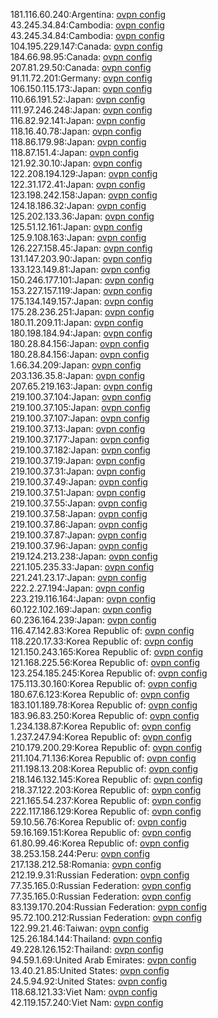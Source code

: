 181.116.60.240:Argentina: [ovpn config](vpn/181_116_60_240.ovpn)  
43.245.34.84:Cambodia: [ovpn config](vpn/43_245_34_84.ovpn)  
43.245.34.84:Cambodia: [ovpn config](vpn/43_245_34_84.ovpn)  
104.195.229.147:Canada: [ovpn config](vpn/104_195_229_147.ovpn)  
184.66.98.95:Canada: [ovpn config](vpn/184_66_98_95.ovpn)  
207.81.29.50:Canada: [ovpn config](vpn/207_81_29_50.ovpn)  
91.11.72.201:Germany: [ovpn config](vpn/91_11_72_201.ovpn)  
106.150.115.173:Japan: [ovpn config](vpn/106_150_115_173.ovpn)  
110.66.191.52:Japan: [ovpn config](vpn/110_66_191_52.ovpn)  
111.97.246.248:Japan: [ovpn config](vpn/111_97_246_248.ovpn)  
116.82.92.141:Japan: [ovpn config](vpn/116_82_92_141.ovpn)  
118.16.40.78:Japan: [ovpn config](vpn/118_16_40_78.ovpn)  
118.86.179.98:Japan: [ovpn config](vpn/118_86_179_98.ovpn)  
118.87.151.4:Japan: [ovpn config](vpn/118_87_151_4.ovpn)  
121.92.30.10:Japan: [ovpn config](vpn/121_92_30_10.ovpn)  
122.208.194.129:Japan: [ovpn config](vpn/122_208_194_129.ovpn)  
122.31.172.41:Japan: [ovpn config](vpn/122_31_172_41.ovpn)  
123.198.242.158:Japan: [ovpn config](vpn/123_198_242_158.ovpn)  
124.18.186.32:Japan: [ovpn config](vpn/124_18_186_32.ovpn)  
125.202.133.36:Japan: [ovpn config](vpn/125_202_133_36.ovpn)  
125.51.12.161:Japan: [ovpn config](vpn/125_51_12_161.ovpn)  
125.9.108.163:Japan: [ovpn config](vpn/125_9_108_163.ovpn)  
126.227.158.45:Japan: [ovpn config](vpn/126_227_158_45.ovpn)  
131.147.203.90:Japan: [ovpn config](vpn/131_147_203_90.ovpn)  
133.123.149.81:Japan: [ovpn config](vpn/133_123_149_81.ovpn)  
150.246.177.101:Japan: [ovpn config](vpn/150_246_177_101.ovpn)  
153.227.157.119:Japan: [ovpn config](vpn/153_227_157_119.ovpn)  
175.134.149.157:Japan: [ovpn config](vpn/175_134_149_157.ovpn)  
175.28.236.251:Japan: [ovpn config](vpn/175_28_236_251.ovpn)  
180.11.209.11:Japan: [ovpn config](vpn/180_11_209_11.ovpn)  
180.198.184.94:Japan: [ovpn config](vpn/180_198_184_94.ovpn)  
180.28.84.156:Japan: [ovpn config](vpn/180_28_84_156.ovpn)  
180.28.84.156:Japan: [ovpn config](vpn/180_28_84_156.ovpn)  
1.66.34.209:Japan: [ovpn config](vpn/1_66_34_209.ovpn)  
203.136.35.8:Japan: [ovpn config](vpn/203_136_35_8.ovpn)  
207.65.219.163:Japan: [ovpn config](vpn/207_65_219_163.ovpn)  
219.100.37.104:Japan: [ovpn config](vpn/219_100_37_104.ovpn)  
219.100.37.105:Japan: [ovpn config](vpn/219_100_37_105.ovpn)  
219.100.37.107:Japan: [ovpn config](vpn/219_100_37_107.ovpn)  
219.100.37.13:Japan: [ovpn config](vpn/219_100_37_13.ovpn)  
219.100.37.177:Japan: [ovpn config](vpn/219_100_37_177.ovpn)  
219.100.37.182:Japan: [ovpn config](vpn/219_100_37_182.ovpn)  
219.100.37.19:Japan: [ovpn config](vpn/219_100_37_19.ovpn)  
219.100.37.31:Japan: [ovpn config](vpn/219_100_37_31.ovpn)  
219.100.37.49:Japan: [ovpn config](vpn/219_100_37_49.ovpn)  
219.100.37.51:Japan: [ovpn config](vpn/219_100_37_51.ovpn)  
219.100.37.55:Japan: [ovpn config](vpn/219_100_37_55.ovpn)  
219.100.37.58:Japan: [ovpn config](vpn/219_100_37_58.ovpn)  
219.100.37.86:Japan: [ovpn config](vpn/219_100_37_86.ovpn)  
219.100.37.87:Japan: [ovpn config](vpn/219_100_37_87.ovpn)  
219.100.37.96:Japan: [ovpn config](vpn/219_100_37_96.ovpn)  
219.124.213.238:Japan: [ovpn config](vpn/219_124_213_238.ovpn)  
221.105.235.33:Japan: [ovpn config](vpn/221_105_235_33.ovpn)  
221.241.23.17:Japan: [ovpn config](vpn/221_241_23_17.ovpn)  
222.2.27.194:Japan: [ovpn config](vpn/222_2_27_194.ovpn)  
223.219.116.164:Japan: [ovpn config](vpn/223_219_116_164.ovpn)  
60.122.102.169:Japan: [ovpn config](vpn/60_122_102_169.ovpn)  
60.236.164.239:Japan: [ovpn config](vpn/60_236_164_239.ovpn)  
116.47.142.83:Korea Republic of: [ovpn config](vpn/116_47_142_83.ovpn)  
118.220.17.33:Korea Republic of: [ovpn config](vpn/118_220_17_33.ovpn)  
121.150.243.165:Korea Republic of: [ovpn config](vpn/121_150_243_165.ovpn)  
121.168.225.56:Korea Republic of: [ovpn config](vpn/121_168_225_56.ovpn)  
123.254.185.245:Korea Republic of: [ovpn config](vpn/123_254_185_245.ovpn)  
175.113.30.160:Korea Republic of: [ovpn config](vpn/175_113_30_160.ovpn)  
180.67.6.123:Korea Republic of: [ovpn config](vpn/180_67_6_123.ovpn)  
183.101.189.78:Korea Republic of: [ovpn config](vpn/183_101_189_78.ovpn)  
183.96.83.250:Korea Republic of: [ovpn config](vpn/183_96_83_250.ovpn)  
1.234.138.87:Korea Republic of: [ovpn config](vpn/1_234_138_87.ovpn)  
1.237.247.94:Korea Republic of: [ovpn config](vpn/1_237_247_94.ovpn)  
210.179.200.29:Korea Republic of: [ovpn config](vpn/210_179_200_29.ovpn)  
211.104.71.136:Korea Republic of: [ovpn config](vpn/211_104_71_136.ovpn)  
211.198.13.208:Korea Republic of: [ovpn config](vpn/211_198_13_208.ovpn)  
218.146.132.145:Korea Republic of: [ovpn config](vpn/218_146_132_145.ovpn)  
218.37.122.203:Korea Republic of: [ovpn config](vpn/218_37_122_203.ovpn)  
221.165.54.237:Korea Republic of: [ovpn config](vpn/221_165_54_237.ovpn)  
222.117.186.129:Korea Republic of: [ovpn config](vpn/222_117_186_129.ovpn)  
59.10.56.76:Korea Republic of: [ovpn config](vpn/59_10_56_76.ovpn)  
59.16.169.151:Korea Republic of: [ovpn config](vpn/59_16_169_151.ovpn)  
61.80.99.46:Korea Republic of: [ovpn config](vpn/61_80_99_46.ovpn)  
38.253.158.244:Peru: [ovpn config](vpn/38_253_158_244.ovpn)  
217.138.212.58:Romania: [ovpn config](vpn/217_138_212_58.ovpn)  
212.19.9.31:Russian Federation: [ovpn config](vpn/212_19_9_31.ovpn)  
77.35.165.0:Russian Federation: [ovpn config](vpn/77_35_165_0.ovpn)  
77.35.165.0:Russian Federation: [ovpn config](vpn/77_35_165_0.ovpn)  
83.139.170.204:Russian Federation: [ovpn config](vpn/83_139_170_204.ovpn)  
95.72.100.212:Russian Federation: [ovpn config](vpn/95_72_100_212.ovpn)  
122.99.21.46:Taiwan: [ovpn config](vpn/122_99_21_46.ovpn)  
125.26.184.144:Thailand: [ovpn config](vpn/125_26_184_144.ovpn)  
49.228.126.152:Thailand: [ovpn config](vpn/49_228_126_152.ovpn)  
94.59.1.69:United Arab Emirates: [ovpn config](vpn/94_59_1_69.ovpn)  
13.40.21.85:United States: [ovpn config](vpn/13_40_21_85.ovpn)  
24.5.94.92:United States: [ovpn config](vpn/24_5_94_92.ovpn)  
118.68.121.33:Viet Nam: [ovpn config](vpn/118_68_121_33.ovpn)  
42.119.157.240:Viet Nam: [ovpn config](vpn/42_119_157_240.ovpn)  
